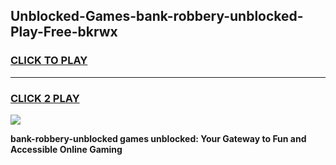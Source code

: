
## Unblocked-Games-bank-robbery-unblocked-Play-Free-bkrwx
<h3>
<a href="https://premium76.site?title=bank-robbery-unblocked&ref=19M">CLICK TO PLAY</a></h3>
<hr>

<h3>
<a href="https://premium76.site?title=bank-robbery-unblocked&ref=19M">CLICK 2 PLAY</a>
  
</h3>

<a href="https://premium76.site?title=bank-robbery-unblocked&ref=19M"><img src="https://clearcache.store/games.png"></a>


**bank-robbery-unblocked games unblocked: Your Gateway to Fun and Accessible Online Gaming**
